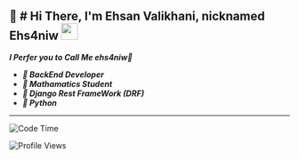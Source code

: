 <h2>👋 # Hi There, I'm Ehsan Valikhani, nicknamed Ehs4niw <img src="https://media.giphy.com/media/WUlplcMpOCEmTGBtBW/giphy.gif" width="30"> </h2>
</em></p>

<em><b>
I Perfer you to Call Me ehs4niw👨

- 🔗 BackEnd Developer
- 🔗 Mathamatics Student
- 🔗 Django Rest FrameWork (DRF)
- 🔗 Python

</b> 
</em>

---
<!--START_SECTION:waka-->
![Code Time](http://img.shields.io/badge/Code%20Time-3%2C036%20hrs%203%20mins-blue)

![Profile Views](http://img.shields.io/badge/Profile%20Views-1491-blue)


